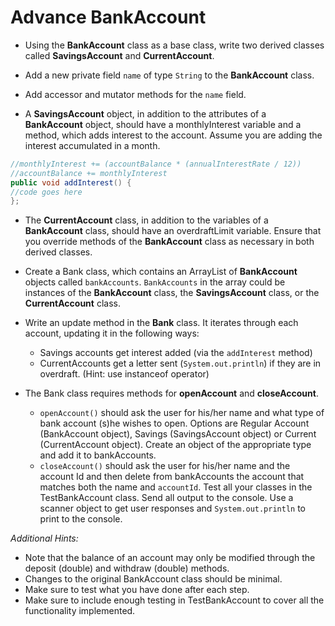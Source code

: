 
# Advance BankAccount

- Using the **BankAccount** class as a base class, write two derived classes called **SavingsAccount** and **CurrentAccount**.

- Add a new private field `name` of type `String` to the **BankAccount** class. 

- Add accessor and mutator methods for the `name` field.

- A **SavingsAccount** object, in addition to the attributes of a **BankAccount** object, should have a monthlyInterest variable and a method, which adds interest to the account. Assume you are adding the interest accumulated in a month.

```java
//monthlyInterest += (accountBalance * (annualInterestRate / 12))
//accountBalance += monthlyInterest
public void addInterest() {  
//code goes here
};
```

- The **CurrentAccount** class, in addition to the variables of a **BankAccount** class, should have an overdraftLimit variable. Ensure that you override methods of the **BankAccount** class as necessary in both derived classes.

- Create a Bank class, which contains an ArrayList of **BankAccount** objects called `bankAccounts`. `BankAccounts` in the array could be instances of the **BankAccount** class, the **SavingsAccount** class, or the **CurrentAccount** class.

- Write an update method in the **Bank** class. It iterates through each account, updating it in the following ways: 
    -  Savings accounts get interest added (via the `addInterest` method)
    - CurrentAccounts get a letter sent (`System.out.println`) if they are in overdraft. (Hint: use instanceof operator)

- The Bank class requires methods for **openAccount** and **closeAccount**.
    - `openAccount()` should ask the user for his/her name and what type of bank account (s)he wishes to open. Options are Regular Account (BankAccount object), Savings (SavingsAccount object) or Current (CurrentAccount object). Create an object of the appropriate type and add it to bankAccounts.
    - `closeAccount()` should ask the user for his/her name and the account Id and then delete from bankAccounts the account that matches both the name and `accountId`.
Test all your classes in the TestBankAccount class. Send all output to the console. Use a scanner object to get user responses and `System.out.println` to print to the console.

*Additional Hints:*

- Note that the balance of an account may only be modified through the deposit (double) and withdraw (double) methods.
- Changes to the original BankAccount class should be minimal.
- Make sure to test what you have done after each step.
- Make sure to include enough testing in TestBankAccount to cover all the functionality implemented.
 
